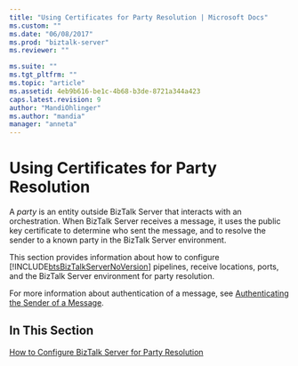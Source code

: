 ```yaml
---
title: "Using Certificates for Party Resolution | Microsoft Docs"
ms.custom: ""
ms.date: "06/08/2017"
ms.prod: "biztalk-server"
ms.reviewer: ""

ms.suite: ""
ms.tgt_pltfrm: ""
ms.topic: "article"
ms.assetid: 4eb9b616-be1c-4b68-b3de-8721a344a423
caps.latest.revision: 9
author: "MandiOhlinger"
ms.author: "mandia"
manager: "anneta"
---
```

# Using Certificates for Party Resolution
A *party* is an entity outside BizTalk Server that interacts with an orchestration. When BizTalk Server receives a message, it uses the public key certificate to determine who sent the message, and to resolve the sender to a known party in the BizTalk Server environment.  
  
 This section provides information about how to configure [!INCLUDE[btsBizTalkServerNoVersion](../includes/btsbiztalkservernoversion-md.md)] pipelines, receive locations, ports, and the BizTalk Server environment for party resolution.  
  
 For more information about authentication of a message, see [Authenticating the Sender of a Message](../core/authenticating-the-sender-of-a-message.md).  
  
## In This Section  
 [How to Configure BizTalk Server for Party Resolution](../core/how-to-configure-biztalk-server-for-party-resolution.md)
